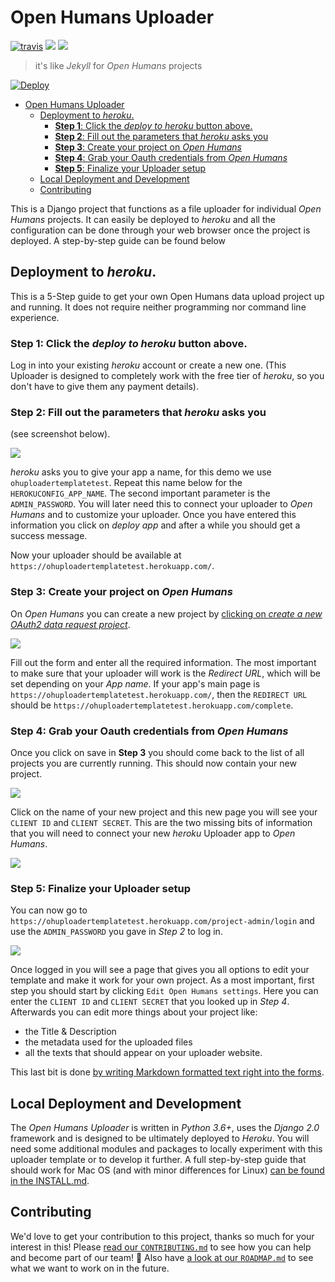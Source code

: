 # Open Humans Uploader

[![travis](https://travis-ci.org/gedankenstuecke/oh_data_uploader.svg?branch=master)](https://travis-ci.org/gedankenstuecke/oh_data_uploader)
<a href="https://codeclimate.com/github/gedankenstuecke/oh_data_uploader/maintainability"><img src="https://api.codeclimate.com/v1/badges/0e3dce4fd4af6e5fc555/maintainability" /></a>
<a href="https://codeclimate.com/github/gedankenstuecke/oh_data_uploader/test_coverage"><img src="https://api.codeclimate.com/v1/badges/0e3dce4fd4af6e5fc555/test_coverage" /></a>
> it's like *Jekyll* for *Open Humans* projects

[![Deploy](https://www.herokucdn.com/deploy/button.svg)](https://heroku.com/deploy)

- [Open Humans Uploader](#open-humans-uploader)
  * [Deployment to *heroku*.](#deployment-to-heroku)
    + [**Step 1**: Click the *deploy to heroku* button above.](#step-1-click-the-deploy-to-heroku-button-above)
    + [**Step 2**: Fill out the parameters that *heroku* asks you](#step-2-fill-out-the-parameters-that-heroku-asks-you)
    + [**Step 3**: Create your project on *Open Humans*](#step-3-create-your-project-on-open-humans)
    + [**Step 4**: Grab your Oauth credentials from *Open Humans*](#step-4-grab-your-oauth-credentials-from-open-humans)
    + [**Step 5**: Finalize your Uploader setup](#step-5-finalize-your-uploader-setup)
  * [Local Deployment and Development](#local-deployment-and-development)
  * [Contributing](#contributing)

This is a Django project that functions as a
file uploader for individual *Open Humans* projects. It can easily be deployed to
*heroku* and all the configuration can be done through your web browser once the project is deployed. A step-by-step guide can be found below

## Deployment to *heroku*.

This is a 5-Step guide to get your own Open Humans data upload project up and running. It does not require neither programming nor command line experience.

### **Step 1**: Click the *deploy to heroku* button above.

Log in into your existing *heroku* account or create a new one. (This Uploader is designed to completely work with the free tier of *heroku*, so you don't have to give them any payment details).

### **Step 2**: Fill out the parameters that *heroku* asks you

(see screenshot below).

![](docs/deploy_heroku.png)

*heroku* asks you to give your app a name, for this demo we use `ohuploadertemplatetest`. Repeat this name below for the `HEROKUCONFIG_APP_NAME`. The second important parameter is the `ADMIN_PASSWORD`. You will later need this to connect your uploader to *Open Humans* and to customize your uploader. Once you have entered this information you click on *deploy app* and after a while you should get a success message.

Now your uploader should be available at `https://ohuploadertemplatetest.herokuapp.com/`.

### **Step 3**: Create your project on *Open Humans*

On *Open Humans* you can create a new project by [clicking on *create a new OAuth2 data request project*](https://www.openhumans.org/direct-sharing/projects/manage/).

![](docs/oh_config.png)

Fill out the form and enter all the required information. The most important to make sure that your uploader will work is the *Redirect URL*, which will be set depending on your *App name*. If your app's main page is `https://ohuploadertemplatetest.herokuapp.com/`, then the `REDIRECT URL` should be `https://ohuploadertemplatetest.herokuapp.com/complete`.

### **Step 4**: Grab your Oauth credentials from *Open Humans*

Once you click on save in **Step 3** you should come back to the list of all projects you are currently running. This should now contain your new project.

![](docs/oh_projects.png)

Click on the name of your new project and this new page you will see your `CLIENT ID` and `CLIENT SECRET`. This are the two missing bits of information that you will need to connect your new *heroku* Uploader app to *Open Humans*.

![](docs/oh_oauth.png)

### **Step 5**: Finalize your Uploader setup

You can now go to `https://ohuploadertemplatetest.herokuapp.com/project-admin/login` and use the `ADMIN_PASSWORD` you gave in *Step 2* to log in.

![](docs/template_setup.png)

Once logged in you will see a page that gives you all options to edit your template and make it work for your own project. As a most important, first step you should start by clicking `Edit Open Humans settings`. Here you can enter the `CLIENT ID` and `CLIENT SECRET` that you looked up in *Step 4*. Afterwards you can edit more things about your project like:
- the Title & Description
- the metadata used for the uploaded files
- all the texts that should appear on your uploader website.

This last bit is done [by writing Markdown formatted text right into the forms](https://help.github.com/articles/basic-writing-and-formatting-syntax/).

## Local Deployment and Development
The *Open Humans Uploader* is written in *Python 3.6+*, uses the *Django 2.0* framework and is designed to be ultimately deployed
to *Heroku*. You will need some additional modules and packages to locally experiment with this uploader template or to develop it further. A full step-by-step guide that should work for Mac OS (and with minor differences for Linux) [can be found in the INSTALL.md](https://github.com/gedankenstuecke/oh_data_uploader/blob/master/INSTALL.md).


## Contributing
We'd love to get your contribution to this project, thanks so much for your interest in this! Please [read our `CONTRIBUTING.md`](https://github.com/gedankenstuecke/oh_data_uploader/blob/master/CONTRIBUTING.md) to see how you can help and become part of our team! 🎉 Also have [a look at our `ROADMAP.md`](https://github.com/gedankenstuecke/oh_data_uploader/blob/master/ROADMAP.md) to see what we want to work on in the future.
